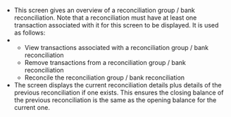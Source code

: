 - This screen gives an overview of a reconciliation group / bank reconciliation.
  Note that a reconciliation must have at least one transaction associated with it for this screen to be displayed. It is used as follows:
- <ul><li>View transactions associated with a reconciliation group / bank reconciliation</li><li>Remove transactions from a reconciliation group / bank reconciliation</li><li>Reconcile the reconciliation group / bank reconciliation</li></ul>
- The screen displays the current reconciliation details plus details of the previous reconciliation if one exists. This ensures the closing balance of the previous reconciliation is the same as the opening balance for the current one.